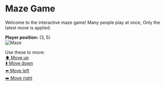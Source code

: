 # Maze Game  
Welcome to the interactive maze game! Many people play at once, Only the latest move is applied.

**Player position:** (3, 5)  
![Maze](https://github-maze-game.vercel.app/images/pos_3_5.png?t=1760800200996)

Use these to move:  
[⬆️ Move up](https://github-maze-game.vercel.app/move/3_5_w)  
[⬇️ Move down](https://github-maze-game.vercel.app/move/3_5_s)  
[⬅️ Move left](https://github-maze-game.vercel.app/move/3_5_a)  
[➡️ Move right](https://github-maze-game.vercel.app/move/3_5_d)
